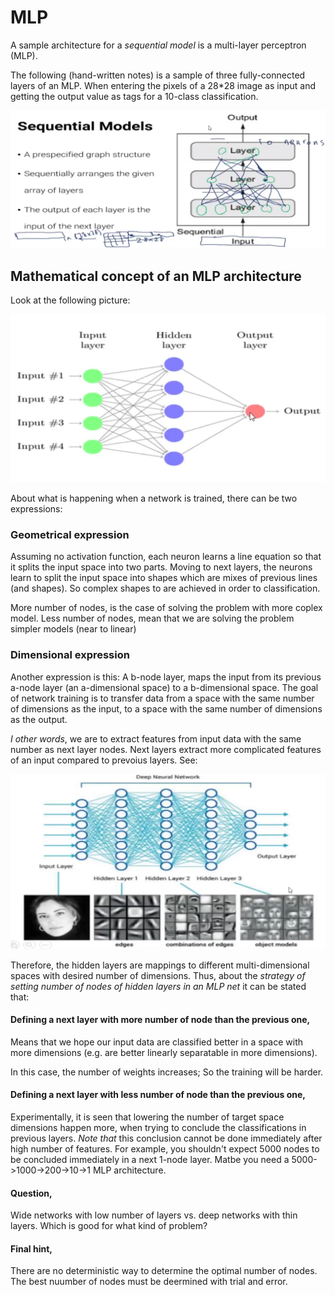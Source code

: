 


# MLP

A sample architecture for a *sequential model* is a multi-layer perceptron (MLP).

The following (hand-written notes) is a sample of three fully-connected layers of an MLP. When entering the pixels of a 28*28 image as input and getting the output value as tags for a 10-class classification.

![image info](./figs/seq_model_mlp.png)


## Mathematical concept of an MLP architecture

Look at the following picture:

![image info](./figs/mlp_architecture.png)

About what is happening when a network is trained, there can be two expressions:

### Geometrical expression

Assuming no activation function, each neuron learns a line equation so that it splits the input space into two parts. Moving to next layers, the neurons learn to split the input space into shapes which are mixes of previous lines (and shapes). So complex shapes to are achieved in order to classification.

More number of nodes, is the case of solving the problem with more coplex model. Less number of nodes, mean that we are solving the problem simpler models (near to linear)

### Dimensional expression

Another expression is this: A b-node layer, maps the input from its previous a-node layer (an a-dimensional space) to a b-dimensional space. The goal of network training is to transfer data from a space with the same number of dimensions as the input, to a space with the same number of dimensions as the output.

*I other words*, we are to extract features from input data with the same number as next layer nodes. Next layers extract more complicated features of an input compared to prevoius layers. See:

![image info](./figs/complex_features.png)

Therefore, the hidden layers are mappings to different multi-dimensional spaces with desired number of dimensions. Thus, about the *strategy of setting number of nodes of hidden layers in an MLP net* it can be stated that:


#### Defining a next layer with more number of node than the previous one, 

Means that we hope our input data are classified better in a space with more dimensions (e.g. are better linearly separatable in more dimensions).

In this case, the number of weights increases; So the training will be harder.


#### Defining a next layer with less number of node than the previous one,

Experimentally, it is seen that lowering the number of target space dimensions happen more, when trying to conclude the classifications in previous layers. *Note that* this conclusion cannot be done immediately after high number of features. For example, you shouldn't expect 5000 nodes to be concluded immediately in a next 1-node layer. Matbe you need a 5000->1000->200->10->1 MLP architecture.


#### Question,

Wide networks with low number of layers vs. deep networks with thin layers. Which is good for what kind of problem?


#### Final hint,

There are no deterministic way to determine the optimal number of nodes. The best nuumber of nodes must be deermined with trial and error.

